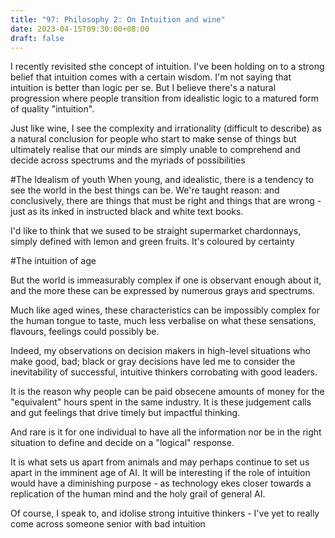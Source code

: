```yaml
---
title: "97: Philosophy 2: On Intuition and wine"
date: 2023-04-15T09:30:00+08:00
draft: false
---
```


I recently revisited sthe concept of intuition. I've been holding on to a strong belief that intuition comes with a certain wisdom. I'm not saying that intuition is better than logic per se. But I believe there's a natural progression where people transition from idealistic logic to a matured form of quality "intuition".

Just like wine, I see the complexity and irrationality (difficult to describe) as a natural conclusion for people who start to make sense of things but ultimately realise that our minds are simply unable to comprehend and decide across spectrums and the myriads of possibilities

#The Idealism of youth 
When young, and idealistic,  there is a tendency to see the world in the best things can be. We're taught reason: and conclusively, there are things that must be right and things that are wrong - just as its inked in instructed black and white text books.

I'd like to think that we sused to be straight supermarket chardonnays, simply defined with lemon and green fruits. It's coloured by certainty  
 
#The intuition of age

But the world is immeasurably complex if one is observant enough about it, and the more these can be expressed by numerous grays and spectrums. 

Much like aged wines, these characteristics can be impossibly complex for the human tongue to taste, much less verbalise on what these sensations, flavours, feelings could possibly be.

Indeed, my observations on decision makers in high-level situations who make good, bad; black or gray decisions have led me to consider the inevitability of successful, intuitive thinkers corrobating with good leaders. 

It is the reason why people can be paid obsecene amounts of money for the "equivalent" hours spent in the same industry. It is these judgement calls and gut feelings that drive timely but impactful thinking.

And rare is it for one individual to have all the information nor be in the right situation to define and decide on a "logical" response.

It is what sets us apart from animals and may perhaps continue to set us apart in the imminent age of AI. It will be interesting if the role of intuition would have a diminishing purpose - as technology ekes closer towards a replication of the human mind and the holy grail of general AI.

Of course, I speak to, and idolise strong intuitive thinkers - I've yet to really come across someone senior with bad intuition 